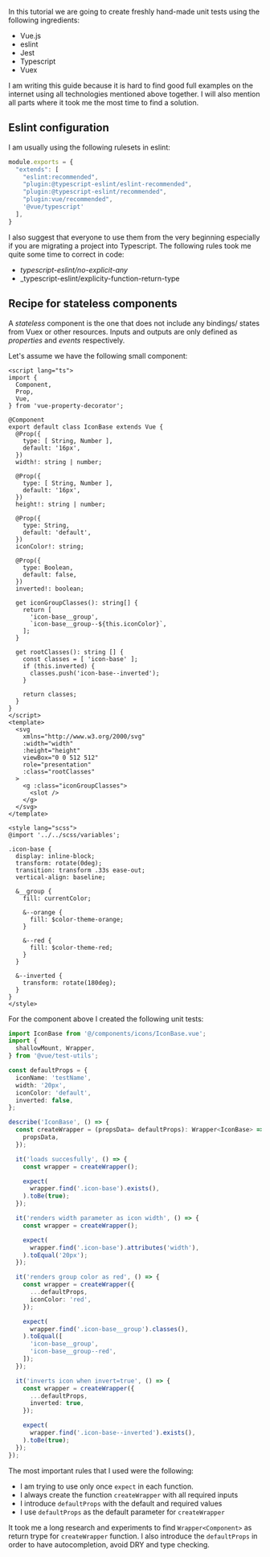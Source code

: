In this tutorial we are going to create freshly hand-made unit tests using the
following ingredients:

*   Vue.js
*   eslint
*   Jest
*   Typescript
*   Vuex

I am writing this guide because it is hard to find good full examples on the
internet using all technologies mentioned above together. I will also mention
all parts where it took me the most time to find a solution.

## Eslint configuration

I am usually using the following rulesets in eslint:

```javascript
module.exports = {
  "extends": [
    "eslint:recommended",
    "plugin:@typescript-eslint/eslint-recommended",
    "plugin:@typescript-eslint/recommended",
    "plugin:vue/recommended",
    '@vue/typescript'
  ],
}
```

I also suggest that everyone to use them from the very beginning especially
if you are migrating a project into Typescript. The following rules took me
quite some time to correct in code:

*   _typescript-eslint/no-explicit-any_
*   _typescript-eslint/explicity-function-return-type

## Recipe for stateless components

A _stateless_ component is the one that does not include any bindings/ states
from Vuex or other resources. Inputs and outputs are only defined as
_properties_ and _events_ respectively.

Let's assume we have the following small component:

```vue
<script lang="ts">
import {
  Component,
  Prop,
  Vue,
} from 'vue-property-decorator';

@Component
export default class IconBase extends Vue {
  @Prop({
    type: [ String, Number ],
    default: '16px',
  })
  width!: string | number;

  @Prop({
    type: [ String, Number ],
    default: '16px',
  })
  height!: string | number;

  @Prop({
    type: String,
    default: 'default',
  })
  iconColor!: string;

  @Prop({
    type: Boolean,
    default: false,
  })
  inverted!: boolean;

  get iconGroupClasses(): string[] {
    return [
      'icon-base__group',
      `icon-base__group--${this.iconColor}`,
    ];
  }

  get rootClasses(): string [] {
    const classes = [ 'icon-base' ];
    if (this.inverted) {
      classes.push('icon-base--inverted');
    }

    return classes;
  }
}
</script>
<template>
  <svg
    xmlns="http://www.w3.org/2000/svg"
    :width="width"
    :height="height"
    viewBox="0 0 512 512"
    role="presentation"
    :class="rootClasses"
  >
    <g :class="iconGroupClasses">
      <slot />
    </g>
  </svg>
</template>

<style lang="scss">
@import '../../scss/variables';

.icon-base {
  display: inline-block;
  transform: rotate(0deg);
  transition: transform .33s ease-out;
  vertical-align: baseline;

  &__group {
    fill: currentColor;

    &--orange {
      fill: $color-theme-orange;
    }

    &--red {
      fill: $color-theme-red;
    }
  }

  &--inverted {
    transform: rotate(180deg);
  }
}
</style>
```

For the component above I created the following unit tests:

```typescript
import IconBase from '@/components/icons/IconBase.vue';
import {
  shallowMount, Wrapper,
} from '@vue/test-utils';

const defaultProps = {
  iconName: 'testName',
  width: '20px',
  iconColor: 'default',
  inverted: false,
};

describe('IconBase', () => {
  const createWrapper = (propsData= defaultProps): Wrapper<IconBase> => shallowMount(IconBase, {
    propsData,
  });

  it('loads succesfully', () => {
    const wrapper = createWrapper();

    expect(
      wrapper.find('.icon-base').exists(),
    ).toBe(true);
  });

  it('renders width parameter as icon width', () => {
    const wrapper = createWrapper();

    expect(
      wrapper.find('.icon-base').attributes('width'),
    ).toEqual('20px');
  });

  it('renders group color as red', () => {
    const wrapper = createWrapper({
      ...defaultProps,
      iconColor: 'red',
    });

    expect(
      wrapper.find('.icon-base__group').classes(),
    ).toEqual([
      'icon-base__group',
      'icon-base__group--red',
    ]);
  });

  it('inverts icon when invert=true', () => {
    const wrapper = createWrapper({
      ...defaultProps,
      inverted: true,
    });

    expect(
      wrapper.find('.icon-base--inverted').exists(),
    ).toBe(true);
  });
});
```

The most important rules that I used were the following:

*   I am trying to use only once `expect` in each function.
*   I always create the function `createWrapper` with all required inputs
*   I introduce `defaultProps` with the default and required values
*   I use `defaultProps` as the default parameter for `createWrapper`

It took me a long research and experiments to find `Wrapper<Component>` as
return trype for `createWrapper` function. I also introduce the `defaultProps`
in order to have autocompletion, avoid DRY and type checking.
